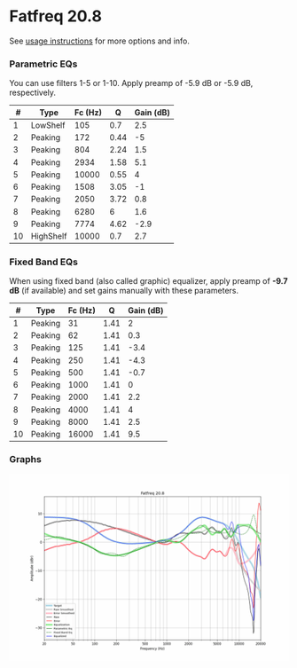 # Fatfreq 20.8
See [usage instructions](https://github.com/jaakkopasanen/AutoEq#usage) for more options and info.

### Parametric EQs
You can use filters 1-5 or 1-10. Apply preamp of -5.9 dB or -5.9 dB, respectively.

|   # | Type      |   Fc (Hz) |    Q |   Gain (dB) |
|-----|-----------|-----------|------|-------------|
|   1 | LowShelf  |       105 | 0.7  |         2.5 |
|   2 | Peaking   |       172 | 0.44 |        -5   |
|   3 | Peaking   |       804 | 2.24 |         1.5 |
|   4 | Peaking   |      2934 | 1.58 |         5.1 |
|   5 | Peaking   |     10000 | 0.55 |         4   |
|   6 | Peaking   |      1508 | 3.05 |        -1   |
|   7 | Peaking   |      2050 | 3.72 |         0.8 |
|   8 | Peaking   |      6280 | 6    |         1.6 |
|   9 | Peaking   |      7774 | 4.62 |        -2.9 |
|  10 | HighShelf |     10000 | 0.7  |         2.7 |

### Fixed Band EQs
When using fixed band (also called graphic) equalizer, apply preamp of **-9.7 dB** (if available) and set gains manually with these parameters.

|   # | Type    |   Fc (Hz) |    Q |   Gain (dB) |
|-----|---------|-----------|------|-------------|
|   1 | Peaking |        31 | 1.41 |         2   |
|   2 | Peaking |        62 | 1.41 |         0.3 |
|   3 | Peaking |       125 | 1.41 |        -3.4 |
|   4 | Peaking |       250 | 1.41 |        -4.3 |
|   5 | Peaking |       500 | 1.41 |        -0.7 |
|   6 | Peaking |      1000 | 1.41 |         0   |
|   7 | Peaking |      2000 | 1.41 |         2.2 |
|   8 | Peaking |      4000 | 1.41 |         4   |
|   9 | Peaking |      8000 | 1.41 |         2.5 |
|  10 | Peaking |     16000 | 1.41 |         9.5 |

### Graphs
![](./Fatfreq%2020.8.png)
